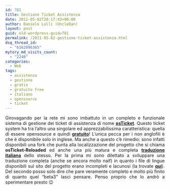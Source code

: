 ```yaml
---
id: 781
title: Gestione Ticket Assistenza
date: 2011-05-02T20:17:43+00:00
author: Daniele Lolli (UncleDan)
layout: post
guid: old-wordpress-guid=781
permalink: /2011-05-02-gestione-ticket-assistenza.html
dsq_thread_id:
  - "6162096365"
mytory_md_visits_count:
  - "2240"
categories:
  - Web
tags:
  - assistenza
  - gestione
  - gratis
  - gratuito free
  - italiano
  - opensource
  - ticket
---
```

<p style="text-align: justify;">
  Girovagando per la rete mi sono imbattuto in un completo e funzionale sistema di gestione dei ticket di assistenza di nome <strong><a title="osTicket" href="http://www.osticket.com/" target="_blank">osTicket</a></strong>. Questo ticket system ha tra l&#8217;altro una singolare ed apprezzabilissima caratteristica: quella di essere opensource e quindi <span style="text-decoration: underline;"><strong>gratuito</strong></span>! L&#8217;unica pecca per i non anglofili è che è disponibile solo in inglese. Ma anche a questo c&#8217;è rimedio: sono infatti disponibili una fork che punta alla localizzazione del progetto che si chiama <strong>osTicket-Reloaded</strong> ed anche una più matura e completa <strong><a title="osTicket in Italiano" href="https://osticket.it/" target="_blank">traduzione italiana</a></strong> dello stesso. Per la prima mi sono dilettato a sviluppare una traduzione completa (anche se ancora molto naif) in quanto i file di lingue disponibili sul sito del progetto erano incompleti e lacunosi (la trovate <strong><a title="osTicket-Reladed Italian Localization" href="/progetti/vecchi-progetti/osticket-reloaded-italian-localization" target="_blank">qui</a></strong>). Del secondo posso solo dire che pare veramente completo e molto più finito di quanto quel &#8220;beta3&#8221; lasci pensare. Penso proprio che lo andrò a sperimentare presto 😉
</p>